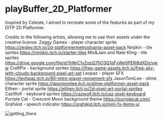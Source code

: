 # playBuffer_2D_Platformer

Inspired by Celeste, I aimed to recreate some of the features as part of my DITP 2D Platformer.

Credits to the following artists, allowing me to use their assets under the creative license.
Zeggy Games - player character sprite https://zegley.itch.io/2d-platformermetroidvania-asset-pack
Ninjikin - tile sprites https://ninjikin.itch.io/starter-tiles
Mix&Jam and Nate Kling - tile sprites https://drive.google.com/file/d/1hNrC1vZqzQ7fjO3Q1qFxWe0PERl8dXDs/view
CraftPix - background sprites https://free-game-assets.itch.io/free-sky-with-clouds-background-pixel-art-set
Leopaz - player SFX https://leohpaz.itch.io/90-retro-player-movement-sfx
JasonTomLee - slime character sprite https://jasontomlee.itch.io/slime-platformer-asset-pack
Elthen - portal sprite https://elthen.itch.io/2d-pixel-art-portal-sprites
CazWolf - keyboard sprites https://cazwolf.itch.io/caz-pixel-keyboard
Purrple Cat - Crescent Moon background theme https://purrplecat.com/
Grafxkid - speech indicator https://grafxkid.itch.io/mini-fx-items-ui

![getting_there](https://github.com/ehmtang/playBuffer_2D_Platformer/assets/51139109/3adaeaff-bb6f-4ef0-acb7-999862325de0)
